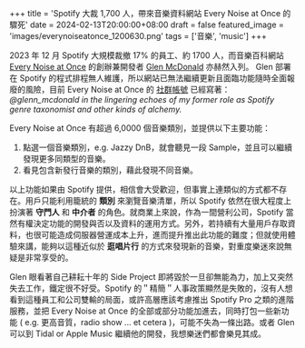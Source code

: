 +++
title = 'Spotify 大裁 1,700 人，帶來音樂資料網站 Every Noise at Once 的驟死'
date = 2024-02-13T20:00:00+08:00
draft = false
featured_image = 'images/everynoiseatonce_1200630.png'
tags = ['音樂', 'music']
+++

2023 年 12 月 Spotify 大規模裁撤 17% 的員工、約 1700 人，而音樂百科網站 [Every Noise at Once](https://everynoise.com/) 的創辦兼開發者 [Glen McDonald](https://twitter.com/glenn_mcdonald) 亦赫然入列。 Glen 部署在 Spotify 的程式排程無人維護，所以網站已無法繼續更新且面臨功能隨時全面報廢的風險，目前 Every Noise at Once 的 [社群帳號](https://twitter.com/EveryNoise) 已經寫著：*@glenn_mcdonald in the lingering echoes of my former role as Spotify genre taxonomist and other kinds of alchemy.*

Every Noise at Once 有超過 6,0000 個音樂類別，並提供以下主要功能：
1. 點選一個音樂類別，e.g. Jazzy DnB，就會聽見一段 Sample，並且可以繼續發現更多同類型的音樂。
2. 看見包含新發行音樂的類別，藉此發現不同音樂。

以上功能如果由 Spotify 提供，相信會大受歡迎，但事實上連類似的方式都不存在。用戶只能利用籠統的 **類別** 來瀏覽音樂清單，所以 Spotify 依然在很大程度上扮演著 **守門人** 和 **中介者** 的角色。就商業上來說，作為一間營利公司，Spotify 當然有權決定功能的開發與否以及資料的運用方式。另外，若持續有大量用戶存取資料，也很可能造成伺服器營運成本上升，進而提升推出此功能的難度；但就使用體驗來講，能夠以這種近似於 **逛唱片行** 的方式來發現新的音樂，對重度樂迷來說無疑是非常享受的。

Glen 眼看著自己耕耘十年的 Side Project 即將毀於一旦卻無能為力，加上又突然失去工作，鐵定很不好受。Spotify 的＂精簡＂人事政策顯然是失敗的，沒有人想看到這種員工和公司雙輸的局面，或許高層應該考慮推出 Spotify Pro 之類的進階服務，並把 Every Noise at Once 的全部或部分功能加進去，同時打包一些新功能 ( e.g. 更高音質，radio show ... et cetera )，可能不失為一條出路。或者 Glen 可以到 Tidal or Apple Music 繼續他的開發，我想樂迷們都會樂見其成。




